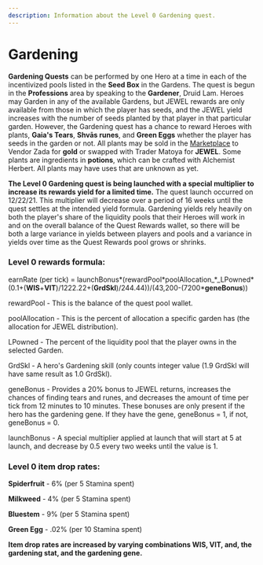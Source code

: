 ```yaml
---
description: Information about the Level 0 Gardening quest.
---
```


# Gardening

**Gardening Quests** can be performed by one Hero at a time in each of the incentivized pools listed in the **Seed Box** in the Gardens. The quest is begun in the **Professions** area by speaking to the **Gardener**, Druid Lam. Heroes may Garden in any of the available Gardens, but JEWEL rewards are only available from those in which the player has seeds, and the JEWEL yield increases with the number of seeds planted by that player in that particular garden. However, the Gardening quest has a chance to reward Heroes with plants, **Gaia's Tears**, **Shvās runes**, and **Green Eggs** whether the player has seeds in the garden or not. All plants may be sold in the [Marketplace](../marketplace.md) to Vendor Zada for **gold** or swapped with Trader Matoya for **JEWEL**. Some plants are ingredients in **potions**, which can be crafted with Alchemist Herbert. All plants may have uses that are unknown as yet.

**The Level 0 Gardening quest is being launched with a special multiplier to increase its rewards yield for a limited time.** The quest launch occurred on 12/22/21. This multiplier will decrease over a period of 16 weeks until the quest settles at the intended yield formula. Gardening yields rely heavily on both the player's share of the liquidity pools that their Heroes will work in and on the overall balance of the Quest Rewards wallet, so there will be both a large variance in yields between players and pools and a variance in yields over time as the Quest Rewards pool grows or shrinks.

### **Level 0 rewards formula:**

earnRate (per tick) = launchBonus\*(rewardPool\*poolAllocation_\*_LPowned\*(0.1+(**WIS**+**VIT**)/1222.22+(**GrdSkl**)/244.44))/(43,200-(7200\***geneBonus**))&#x20;

rewardPool - This is the balance of the quest pool wallet.&#x20;

poolAllocation - This is the percent of allocation a specific garden has (the allocation for JEWEL distribution).&#x20;

LPowned - The percent of the liquidity pool that the player owns in the selected Garden.&#x20;

GrdSkl - A hero's Gardening skill (only counts integer value (1.9 GrdSkl will have same result as 1.0 GrdSkl).&#x20;

geneBonus - Provides a 20% bonus to JEWEL returns, increases the chances of finding tears and runes, and decreases the amount of time per tick from 12 minutes to 10 minutes. These bonuses are only present if the hero has the gardening gene. If they have the gene, geneBonus = 1, if not, geneBonus = 0.&#x20;

launchBonus - A special multiplier applied at launch that will start at 5 at launch, and decrease by 0.5 every two weeks until the value is 1.

### **Level 0 item drop rates:**

**Spiderfruit** - 6% (per 5 Stamina spent)

**Milkweed** - 4% (per 5 Stamina spent)

**Bluestem** - 9% (per 5 Stamina spent)

**Green Egg** - .02% (per 10 Stamina spent)

**Item drop rates are increased by varying combinations WIS, VIT, and, the gardening stat, and the gardening gene.**
